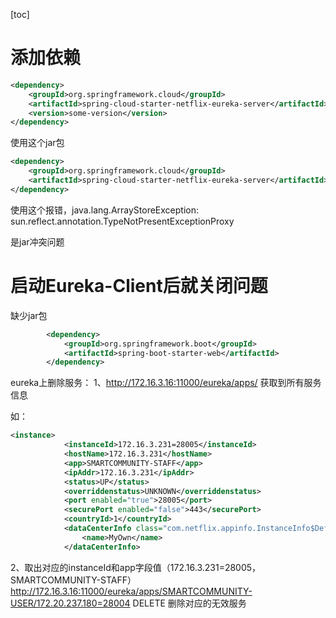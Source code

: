 [toc]



# 添加依赖

```xml
<dependency>
    <groupId>org.springframework.cloud</groupId>
    <artifactId>spring-cloud-starter-netflix-eureka-server</artifactId>
    <version>some-version</version>
</dependency>
```

使用这个jar包

```xml
<dependency>
    <groupId>org.springframework.cloud</groupId>
    <artifactId>spring-cloud-starter-netflix-eureka-server</artifactId>
</dependency>
```

使用这个报错，java.lang.ArrayStoreException: sun.reflect.annotation.TypeNotPresentExceptionProxy

是jar冲突问题

# 启动Eureka-Client后就关闭问题

缺少jar包

```xml
        <dependency>
            <groupId>org.springframework.boot</groupId>
            <artifactId>spring-boot-starter-web</artifactId>
        </dependency>
```





eureka上删除服务：
1、http://172.16.3.16:11000/eureka/apps/
获取到所有服务信息

如：

```xml
<instance>
            <instanceId>172.16.3.231=28005</instanceId>
            <hostName>172.16.3.231</hostName>
            <app>SMARTCOMMUNITY-STAFF</app>
            <ipAddr>172.16.3.231</ipAddr>
            <status>UP</status>
            <overriddenstatus>UNKNOWN</overriddenstatus>
            <port enabled="true">28005</port>
            <securePort enabled="false">443</securePort>
            <countryId>1</countryId>
            <dataCenterInfo class="com.netflix.appinfo.InstanceInfo$DefaultDataCenterInfo">
                <name>MyOwn</name>
            </dataCenterInfo>
```



 2、取出对应的instanceId和app字段值（172.16.3.231=28005，SMARTCOMMUNITY-STAFF）
 http://172.16.3.16:11000/eureka/apps/SMARTCOMMUNITY-USER/172.20.237.180=28004  DELETE  删除对应的无效服务